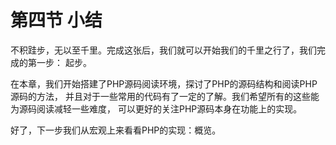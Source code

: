 # 第四节 小结

不积跬步，无以至千里。完成这张后，我们就可以开始我们的千里之行了，我们完成的第一步：
起步。

在本章，我们开始搭建了PHP源码阅读环境，探讨了PHP的源码结构和阅读PHP源码的方法，
并且对于一些常用的代码有了一定的了解。我们希望所有的这些能为源码阅读减轻一些难度，
可以更好的关注PHP源码本身在功能上的实现。

好了，下一步我们从宏观上来看看PHP的实现：概览。
